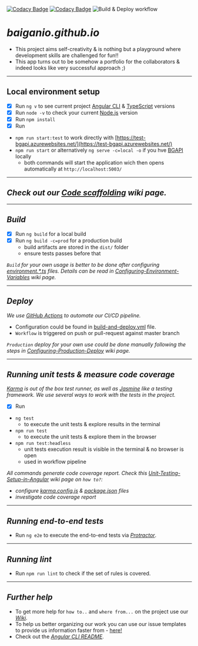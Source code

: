 [![Codacy Badge](https://app.codacy.com/project/badge/Grade/43992e753d15400c98b7dd86327d9ecb)](https://www.codacy.com/gh/BaiGanio/baiganio.github.io/dashboard?utm_source=github.com&amp;utm_medium=referral&amp;utm_content=BaiGanio/baiganio.github.io&amp;utm_campaign=Badge_Grade)  [![Codacy Badge](https://app.codacy.com/project/badge/Coverage/43992e753d15400c98b7dd86327d9ecb)](https://www.codacy.com/gh/BaiGanio/baiganio.github.io/dashboard?utm_source=github.com&utm_medium=referral&utm_content=BaiGanio/baiganio.github.io&utm_campaign=Badge_Coverage)
![Build & Deploy workflow](https://github.com/BaiGanio/baiganio.github.io/actions/workflows/build-and-deploy.yml/badge.svg)
# _baiganio.github.io_
- This project aims self-creativity & is nothing but a playground where development skills are challenged for fun!!
- This app turns out to be somehow a portfolio for the collaborators & indeed looks like very successful approach ;)
***
## Local environment setup
- [x] Run `ng v` to see current project [Angular CLI](https://angular.io/cli) & [TypeScript](https://www.typescriptlang.org/) versions
- [x] Run `node -v` to check your current [Node.js](https://nodejs.org) version
- [x] Run `npm install`
- [x] Run 
- `npm run start:test` to work directly with [https://test-bgapi.azurewebsites.net/](https://test-bgapi.azurewebsites.net/) 
- `npm run start` or alternatively `ng serve -c=local -o`  if you hve [BGAPI]() locally  
  - both commands will start the application wich then opens automatically at `http://localhost:5003/`

---
## _Check out our [Code scaffolding](https://github.com/BaiGanio/baiganio.github.io/wiki/Code-scaffolding) wiki page._
---
## _Build_
- [x] Run `ng build` for a local build
- [x] Run `ng build -c=prod` for a production build
  - build artifacts are stored in the `dist/` folder
  - ensure tests passes before that

_`Build` for your own usage is better to be done after configuring [environment.*.ts](https://github.com/BaiGanio/baiganio.github.io/blob/master/src/environments/) files. Details can be read in [Configuring-Environment-Variables](https://github.com/BaiGanio/baiganio.github.io/wiki/Configuring-Environment-Variables) wiki page._

---
## _Deploy_
_We use [GitHub Actions](https://docs.github.com/en/free-pro-team@latest/actions) to automate our CI/CD pipeline._
- Configuration could be found in [build-and-deploy.yml](https://github.com/BaiGanio/baiganio.github.io/blob/master/.github/workflows/build-and-deploy.yml) file.
- `Workflow` is triggered on push or pull-request against master branch
   
_`Production` deploy for your own use could be done manually  following the steps in [Configuring-Production-Deploy](https://github.com/BaiGanio/baiganio.github.io/wiki/Configuring-Production-Deploy) wiki page._
 
  
---
## _Running unit tests & measure code coverage_
 _[Karma](https://karma-runner.github.io) is out of the box test runner, as well as [Jasmine](https://jasmine.github.io/) like a testing framework.
We use several ways to work with the tests in the project._
- [x] Run 
- `ng test` 
  - to execute the unit tests & explore results in the terminal
- `npm run test` 
  - to execute the unit tests & explore them in the browser
- `npm run test:headless` 
  - unit tests execution result is visible in the terminal & no browser is open
  - used in workflow pipeline

_All commands generate code coverage report. Check this [Unit-Testing-Setup-in-Angular](https://github.com/BaiGanio/baiganio.github.io/wiki/Unit-Testing-Setup-in-Angular) wiki page on `how to?`:_
  - _configure [karma.config.js](https://github.com/BaiGanio/baiganio.github.io/blob/master/karma.conf.js) & [package.json](https://github.com/BaiGanio/baiganio.github.io/blob/master/package.json) files_
  - _investigate code coverage report_
----
## _Running end-to-end tests_
- Run `ng e2e` to execute the end-to-end tests via [_Protractor_](http://www.protractortest.org/).
---
## _Running lint_
- Run `npm run lint` to check if the set of rules is covered.
---
## _Further help_
- To get more help for `how to..` and `where from...` on the project use our [_Wiki_](https://github.com/BaiGanio/baiganio.github.io/wiki).
- To help us better organizing our work you can use our issue templates to provide us information faster from - [here!](https://github.com/BaiGanio/baiganio.github.io/issues/new/choose)
- Check out the [_Angular CLI README_](https://github.com/angular/angular-cli/blob/master/README.md).
